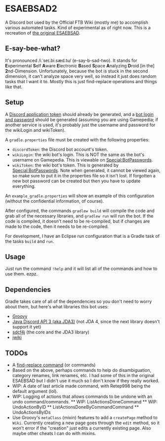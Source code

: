 # ESAEBSAD2
A Discord bot used by the Official FTB Wiki (mostly me) to accomplish various automated tasks. Kind of experimental as of right now. This is a recreation of [the original ESAEBSAD](https://github.com/xbony2/Experimental-Self-Aware-Electronic-Based-Space-Analyzing-Droid).

## E-say-bee-what?
It's pronounced /i.ˈseɪ.bi.sæd.tu/ (e-say-b-sad-two). It stands for **E**xperimental **S**elf **A**ware **E**lectronic **B**ased **S**pace **A**nalyzing **D**roid [in the] **2**nd-Dimension. Unfortunately, because the bot is stuck in the second dimension, it can't analyze space very well, so instead it just does random tasks that I want it to. Mostly this is just find-replace operations and things like that.

## Setup
A [Discord application token](https://discordapp.com/developers/applications) should already be generated, and a [bot login and password](https://ftb.gamepedia.com/Special:BotPasswords) should be generated (assuming you are using Gamepedia; if another service is used, it's probably just the username and password for the wikiLogin and wikiToken).

A `gradle.properties` file must be created with the following properties:
* `discordToken`: the Discord bot account's token.
* `wikiLogin`: the wiki bot's login. This is NOT the same as the bot's username on Gamepedia. This is viewable on [Special:BotPasswords](https://ftb.gamepedia.com/Special:BotPasswords).
* `wikiToken`: the wiki bot's token. This is generated by [Special:BotPasswords](https://ftb.gamepedia.com/Special:BotPasswords). Note when generated, it cannot be viewed again, so make sure to put it in the properties file so it isn't lost. If forgotten a new bot password can be created but then you have to update everything.

An `example_gradle.properties` will show an example of this configuration (without the confidential information, of course).

After configured, the commands `gradlew build` will compile the code and grab all of the necessary libraries, and `gradlew run` will run the bot. If the code is compiled, it doesn't need to be re-compiled, but if changes are made to the code, then it needs to be re-compiled.

For development, I have an Eclipse run configuration that is a Gradle task of the tasks `build` and `run`.

## Usage
Just run the command `!help` and it will list all of the commands and how to use them. ezpz.

## Dependencies
Gradle takes care of all of the dependencies so you don't need to worry about them, but here's what libraries this bot uses:
* [Groovy](http://groovy-lang.org/)
* [Java Discord API 3 (aka JDA3)](https://github.com/DV8FromTheWorld/JDA) (not JDA 4, since the next library doesn't support it yet)
* [sdcf4j](https://github.com/Bastian/sdcf4j) (the core and the JDA3 library)
* [jwiki](https://github.com/fastily/jwiki)

## TODOs
* A [find-replace command](https://github.com/xbony2/Experimental-Self-Aware-Electronic-Based-Space-Analyzing-Droid/blob/master/lib/esaebsad/plugins/commands/findreplace.rb) (or commands)
* Based on the above, perhaps commands to help do disambiguation, category renames, link renames, etc. I had some of this in the original ESAEBSAD but I didn't use it much so I don't know if they really worked.
* WIP: A date of last article made command, with Retep998 being the default argument (lol).
* WIP: Logging of actions that allows commands to be undone with an undo command/commands.
** WIP: ListActionsDoneCommand
** WIP: UndoActionByID
** ListActionsDoneByCommandCommand
** UndoActionsByIDs
* Use Groovy's `metaClass` (mixin) features to add a `createPage` method to `Wiki`. Currently creating a new page goes through the `edit` method, so it won't error if the "creation" just edits a currently existing page. Also maybe other cheats I can do with mixins.
